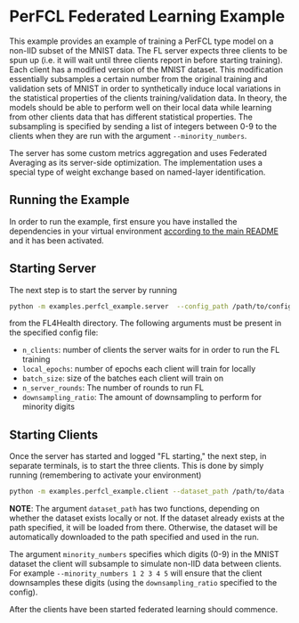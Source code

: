 # PerFCL Federated Learning Example

This example provides an example of training a PerFCL type model on a non-IID subset of the MNIST data. The FL server
expects three clients to be spun up (i.e. it will wait until three clients report in before starting training). Each
client has a modified version of the MNIST dataset. This modification essentially subsamples a certain number from the
original training and validation sets of MNIST in order to synthetically induce local variations in the statistical
properties of the clients training/validation data. In theory, the models should be able to perform well on their
local data while learning from other clients data that has different statistical properties. The subsampling is
specified by sending a list of integers between 0-9 to the clients when they are run with the argument
`--minority_numbers`.

The server has some custom metrics aggregation and uses Federated Averaging as its server-side optimization. The
implementation uses a special type of weight exchange based on named-layer identification.

## Running the Example
In order to run the example, first ensure you have installed the dependencies in your virtual environment
[according to the main README](/README.md#development-requirements) and it has been activated.

## Starting Server

The next step is to start the server by running
```bash
python -m examples.perfcl_example.server  --config_path /path/to/config.yaml
```
from the FL4Health directory. The following arguments must be present in the specified config file:
* `n_clients`: number of clients the server waits for in order to run the FL training
* `local_epochs`: number of epochs each client will train for locally
* `batch_size`: size of the batches each client will train on
* `n_server_rounds`: The number of rounds to run FL
* `downsampling_ratio`: The amount of downsampling to perform for minority digits

## Starting Clients

Once the server has started and logged "FL starting," the next step, in separate terminals, is to start the three
clients. This is done by simply running (remembering to activate your environment)
```bash
python -m examples.perfcl_example.client --dataset_path /path/to/data --minority_numbers <sequence of numbers>
```
**NOTE**: The argument `dataset_path` has two functions, depending on whether the dataset exists locally or not. If
the dataset already exists at the path specified, it will be loaded from there. Otherwise, the dataset will be
automatically downloaded to the path specified and used in the run.

The argument `minority_numbers` specifies which digits (0-9) in the MNIST dataset the client will subsample to
simulate non-IID data between clients. For example `--minority_numbers 1 2 3 4 5` will ensure that the client
downsamples these digits (using the `downsampling_ratio` specified to the config).

After the clients have been started federated learning should commence.
